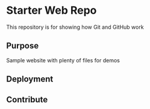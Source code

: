 # Starter Web Repo

This repository is for showing how Git and GitHub work

## Purpose

Sample website with plenty of files for demos

## Deployment

## Contribute 